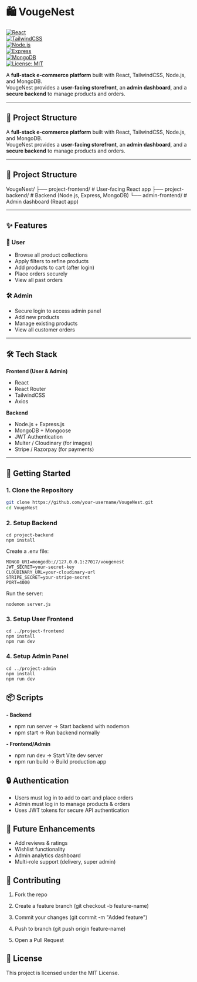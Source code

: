 # 🛍️ VougeNest  

[![React](https://img.shields.io/badge/Frontend-React-blue?logo=react)](https://react.dev/)  
[![TailwindCSS](https://img.shields.io/badge/Styling-TailwindCSS-38B2AC?logo=tailwind-css)](https://tailwindcss.com/)  
[![Node.js](https://img.shields.io/badge/Backend-Node.js-green?logo=node.js)](https://nodejs.org/)  
[![Express](https://img.shields.io/badge/Framework-Express-black?logo=express)](https://expressjs.com/)  
[![MongoDB](https://img.shields.io/badge/Database-MongoDB-brightgreen?logo=mongodb)](https://www.mongodb.com/)  
[![License: MIT](https://img.shields.io/badge/License-MIT-yellow.svg)](LICENSE)  

A **full-stack e-commerce platform** built with React, TailwindCSS, Node.js, and MongoDB.  
VougeNest provides a **user-facing storefront**, an **admin dashboard**, and a **secure backend** to manage products and orders.  

---

## 📂 Project Structure  


A **full-stack e-commerce platform** built with React, TailwindCSS, Node.js, and MongoDB.  
VougeNest provides a **user-facing storefront**, an **admin dashboard**, and a **secure backend** to manage products and orders.

---

## 📂 Project Structure

VougeNest/
├── project-frontend/ # User-facing React app
├── project-backend/ # Backend (Node.js, Express, MongoDB)
└── admin-frontend/ # Admin dashboard (React app)

---

## ✨ Features

### 👤 User
- Browse all product collections
- Apply filters to refine products
- Add products to cart (after login)
- Place orders securely
- View all past orders

### 🛠️ Admin
- Secure login to access admin panel
- Add new products
- Manage existing products
- View all customer orders

---

## 🛠️ Tech Stack

**Frontend (User & Admin)**  
- React  
- React Router  
- TailwindCSS  
- Axios  

**Backend**  
- Node.js + Express.js  
- MongoDB + Mongoose  
- JWT Authentication  
- Multer / Cloudinary (for images)  
- Stripe / Razorpay (for payments)

---

## 🚀 Getting Started

### 1. Clone the Repository
```bash
git clone https://github.com/your-username/VougeNest.git
cd VougeNest
```
### 2. Setup Backend

```
cd project-backend
npm install
```
Create a .env file:
```
MONGO_URI=mongodb://127.0.0.1:27017/vougenest
JWT_SECRET=your-secret-key
CLOUDINARY_URL=your-cloudinary-url
STRIPE_SECRET=your-stripe-secret
PORT=4000
```
Run the server:
```
nodemon server.js
```
### 3. Setup User Frontend
```
cd ../project-frontend
npm install
npm run dev
```
### 4. Setup Admin Panel
```
cd ../project-admin
npm install
npm run dev
```

## 📦 Scripts

**- Backend**
- npm run server → Start backend with nodemon
- npm start → Run backend normally
  
**- Frontend/Admin**
- npm run dev → Start Vite dev server
- npm run build → Build production app
  
## 🔒 Authentication

- Users must log in to add to cart and place orders
- Admin must log in to manage products & orders
- Uses JWT tokens for secure API authentication

## 📌 Future Enhancements

- Add reviews & ratings
- Wishlist functionality
- Admin analytics dashboard
- Multi-role support (delivery, super admin)

## 🤝 Contributing

1. Fork the repo

2. Create a feature branch (git checkout -b feature-name)

3. Commit your changes (git commit -m "Added feature")

4. Push to branch (git push origin feature-name)

5. Open a Pull Request

## 📄 License

This project is licensed under the MIT License.

